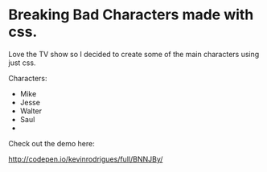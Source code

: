 # Breaking Bad Characters made with css.

Love the TV show so I decided to create some of the main characters using just css.

Characters:

- Mike
- Jesse
- Walter
- Saul
- 
Check out the demo here:

http://codepen.io/kevinrodrigues/full/BNNJBy/
